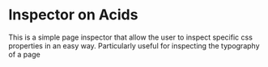 # Inspector on Acids
This is a simple page inspector that allow the user to inspect specific css properties in an easy way. Particularly useful for inspecting the typography of a page
